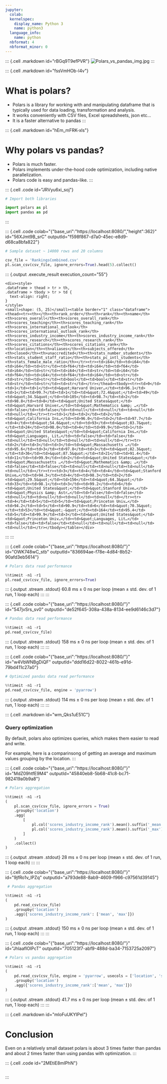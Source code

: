 ```yaml
---
jupyter:
  colab:
  kernelspec:
    display_name: Python 3
    name: python3
  language_info:
    name: python
  nbformat: 4
  nbformat_minor: 0
---
```


::: {.cell .markdown id="rBGq9T9efPVR"}
![Polars_vs_pandas_img.jpg](vertopal_f09c658f3d9a4d00a0fae16b6cd97a47/3eba185d313bce7484730a47e02852237cda7b97.jpg)
:::

::: {.cell .markdown id="fssVmHOb-l4v"}
# What is polars?

-   Polars is a library for working with and manipulating dataframe that
    is typically used for data loading, transformation and analysis.
-   It works conveniently with CSV files, Excel spreadsheets, json
    etc\...
-   It is a faster alternative to pandas
:::

::: {.cell .markdown id="hEm_mFRK-xls"}
# Why polars vs pandas?

-   Polars is much faster.
-   Polars implements under-the-hood code optimization, including native
    parallelization.
-   Polars code is easy and pandas-like.
:::

::: {.cell .code id="JRVyu6xi_soj"}
``` python
# Import both libraries

import polars as pl
import pandas as pd
```
:::

::: {.cell .code colab="{\"base_uri\":\"https://localhost:8080/\",\"height\":362}" id="56XJmt9B_srC" outputId="f598f867-d7a0-45ec-e8d9-d68ca8bfa822"}
``` python
# Sample dataset ~ 14000 rows and 20 columns

csv_file = 'RankingsCombined.csv'
pl.scan_csv(csv_file, ignore_errors=True).head(5).collect()
```

::: {.output .execute_result execution_count="55"}
```{=html}
<div><style>
.dataframe > thead > tr > th,
.dataframe > tbody > tr > td {
  text-align: right;
}
</style>
<small>shape: (5, 25)</small><table border="1" class="dataframe"><thead><tr><th></th><th>rank_order</th><th>rank</th><th>name</th><th>scores_overall</th><th>scores_overall_rank</th><th>scores_teaching</th><th>scores_teaching_rank</th><th>scores_international_outlook</th><th>scores_international_outlook_rank</th><th>scores_industry_income</th><th>scores_industry_income_rank</th><th>scores_research</th><th>scores_research_rank</th><th>scores_citations</th><th>scores_citations_rank</th><th>location</th><th>aliases</th><th>subjects_offered</th><th>closed</th><th>unaccredited</th><th>stats_number_students</th><th>stats_student_staff_ratio</th><th>stats_pc_intl_students</th><th>stats_female_male_ratio</th></tr><tr><td>i64</td><td>i64</td><td>i64</td><td>str</td><td>f64</td><td>i64</td><td>f64</td><td>i64</td><td>str</td><td>i64</td><td>str</td><td>i64</td><td>f64</td><td>i64</td><td>f64</td><td>i64</td><td>str</td><td>str</td><td>str</td><td>bool</td><td>bool</td><td>str</td><td>str</td><td>str</td><td>str</td></tr></thead><tbody><tr><td>0</td><td>1</td><td>1</td><td>&quot;Harvard Univer…</td><td>96.1</td><td>1</td><td>99.7</td><td>1</td><td>&quot;72.4&quot;</td><td>49</td><td>&quot;34.5&quot;</td><td>105</td><td>98.7</td><td>2</td><td>98.8</td><td>8</td><td>&quot;United States&quot;</td><td>&quot;Harvard Univer…</td><td>&quot;Mathematics &amp; …</td><td>false</td><td>false</td><td>null</td><td>null</td><td>null</td><td>null</td></tr><tr><td>1</td><td>2</td><td>2</td><td>&quot;California Ins…</td><td>96.0</td><td>2</td><td>97.7</td><td>4</td><td>&quot;54.6&quot;</td><td>93</td><td>&quot;83.7&quot;</td><td>24</td><td>98.0</td><td>4</td><td>99.9</td><td>1</td><td>&quot;United States&quot;</td><td>&quot;California Ins…</td><td>&quot;Languages, Lit…</td><td>false</td><td>false</td><td>null</td><td>null</td><td>null</td><td>null</td></tr><tr><td>2</td><td>3</td><td>3</td><td>&quot;Massachusetts …</td><td>95.6</td><td>3</td><td>97.8</td><td>3</td><td>&quot;82.3&quot;</td><td>36</td><td>&quot;87.5&quot;</td><td>21</td><td>91.4</td><td>11</td><td>99.9</td><td>2</td><td>&quot;United States&quot;</td><td>&quot;Massachusetts …</td><td>&quot;Mathematics &amp; …</td><td>false</td><td>false</td><td>null</td><td>null</td><td>null</td><td>null</td></tr><tr><td>3</td><td>4</td><td>4</td><td>&quot;Stanford Unive…</td><td>94.3</td><td>4</td><td>98.3</td><td>2</td><td>&quot;29.5&quot;</td><td>156</td><td>&quot;64.3&quot;</td><td>33</td><td>98.1</td><td>3</td><td>99.2</td><td>6</td><td>&quot;United States&quot;</td><td>&quot;Stanford Unive…</td><td>&quot;Physics &amp; Astr…</td><td>false</td><td>false</td><td>null</td><td>null</td><td>null</td><td>null</td></tr><tr><td>4</td><td>5</td><td>5</td><td>&quot;Princeton Univ…</td><td>94.2</td><td>5</td><td>90.9</td><td>6</td><td>&quot;70.3&quot;</td><td>53</td><td>&quot;-&quot;</td><td>164</td><td>95.4</td><td>5</td><td>99.9</td><td>3</td><td>&quot;United States&quot;</td><td>&quot;Princeton Univ…</td><td>&quot;Languages, Lit…</td><td>false</td><td>false</td><td>null</td><td>null</td><td>null</td><td>null</td></tr></tbody></table></div>
```
:::
:::

::: {.cell .code colab="{\"base_uri\":\"https://localhost:8080/\"}" id="OWK748wC_stb" outputId="836694ae-f78e-4d84-8b52-90afd3eb5614"}
``` python
# Polars data read performance

%%timeit -n1 -r1
pl.read_csv(csv_file, ignore_errors=True)
```

::: {.output .stream .stdout}
    60.8 ms ± 0 ns per loop (mean ± std. dev. of 1 run, 1 loop each)
:::
:::

::: {.cell .code colab="{\"base_uri\":\"https://localhost:8080/\"}" id="547jvSrs_sv0" outputId="de52f645-308a-438a-8134-ee9d6146c3d7"}
``` python
# Pandas data read performance

%%timeit -n1 -r1
pd.read_csv(csv_file)
```

::: {.output .stream .stdout}
    158 ms ± 0 ns per loop (mean ± std. dev. of 1 run, 1 loop each)
:::
:::

::: {.cell .code colab="{\"base_uri\":\"https://localhost:8080/\"}" id="w4VbWNBgDiQF" outputId="ddd16d22-8022-461b-e91d-79bd411c27a0"}
``` python
# Optimized pandas data read performance

%%timeit -n1 -r1
pd.read_csv(csv_file, engine = 'pyarrow')
```

::: {.output .stream .stdout}
    114 ms ± 0 ns per loop (mean ± std. dev. of 1 run, 1 loop each)
:::
:::

::: {.cell .markdown id="wm_Qks1uE51C"}
### Query optimization

By default, polars also optimizes queries, which makes them easier to
read and write.

For example, here is a comparinsong of getting an average and maximum
values grouping by the location.
:::

::: {.cell .code colab="{\"base_uri\":\"https://localhost:8080/\"}" id="MdZ09htfE9M4" outputId="45840eb8-5b68-41c8-bc71-982419a0b9a8"}
``` python
# Polars aggregation

%%timeit -n1 -r1
(
    pl.scan_csv(csv_file, ignore_errors = True)
    .groupby('location')
    .agg(
        [
            pl.col('scores_industry_income_rank').mean().suffix('_mean'),
            pl.col('scores_industry_income_rank').mean().suffix('_max')
        ]
    )
    .collect()
)
```

::: {.output .stream .stdout}
    28 ms ± 0 ns per loop (mean ± std. dev. of 1 run, 1 loop each)
:::
:::

::: {.cell .code colab="{\"base_uri\":\"https://localhost:8080/\"}" id="9jfRo1v_IPZq" outputId="a793de88-8ab9-4609-f966-c97561d39145"}
``` python
 # Pandas aggregation

%%timeit -n1 -r1
(
    pd.read_csv(csv_file)
    .groupby('location')
    .agg({'scores_industry_income_rank': ['mean', 'max']})
)
```

::: {.output .stream .stdout}
    150 ms ± 0 ns per loop (mean ± std. dev. of 1 run, 1 loop each)
:::
:::

::: {.cell .code colab="{\"base_uri\":\"https://localhost:8080/\"}" id="JhlaaflOIPcT" outputId="705123f7-abf9-488d-ba34-7153725a2097"}
``` python
# Polars vs pandas aggregation

%%timeit -n1 -r1
(
    pd.read_csv(csv_file, engine = 'pyarrow', usecols = ['location', 'scores_industry_income_rank'])
    .groupby('location')
    .agg({'scores_industry_income_rank':['mean', 'max']})
)
```

::: {.output .stream .stdout}
    41.7 ms ± 0 ns per loop (mean ± std. dev. of 1 run, 1 loop each)
:::
:::

::: {.cell .markdown id="mloFuUKYIPel"}
# Conclusion

Even on a relatively small dataset polars is about 3 times faster than
pandas and about 2 times faster than using pandas with optimization.
:::

::: {.cell .code id="2MEtiE8mIPhN"}
``` python
```
:::

